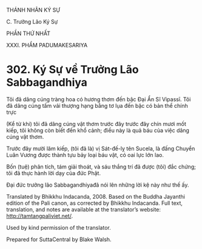 THÁNH NHÂN KÝ SỰ

C. Trưởng Lão Ký Sự

PHẦN THỨ NHẤT

XXXI. PHẨM PADUMAKESARIYA

# 302\. Ký Sự về Trưởng Lão Sabbagandhiya

Tôi đã dâng cúng tràng hoa có hương thơm đến bậc Đại Ẩn Sĩ Vipassī. Tôi đã dâng cúng tấm vải thượng hạng bằng tơ lụa đến bậc có bản thể chính trực

(Kể từ khi) tôi đã dâng cúng vật thơm trước đây trước đây chín mươi mốt kiếp, tôi không còn biết đến khổ cảnh; điều này là quả báu của việc dâng cúng vật thơm.

Trước đây mười lăm kiếp, (tôi đã là) vị Sát-đế-lỵ tên Sucela, là đấng Chuyển Luân Vương được thành tựu bảy loại báu vật, có oai lực lớn lao.

Bốn (tuệ) phân tích, tám giải thoát, và sáu thắng trí đã được (tôi) đắc chứng; tôi đã thực hành lời dạy của đức Phật.

Đại đức trưởng lão Sabbagandhiyađã nói lên những lời kệ này như thế ấy.

Translated by Bhikkhu Indacanda, 2008. Based on the Buddha Jayanthi edition of the Pali canon, as corrected by Bhikkhu Indacanda. Full text, translation, and notes are available at the translator’s website: http://tamtangpaliviet.net/.

Used by kind permission of the translator.

Prepared for SuttaCentral by Blake Walsh.
